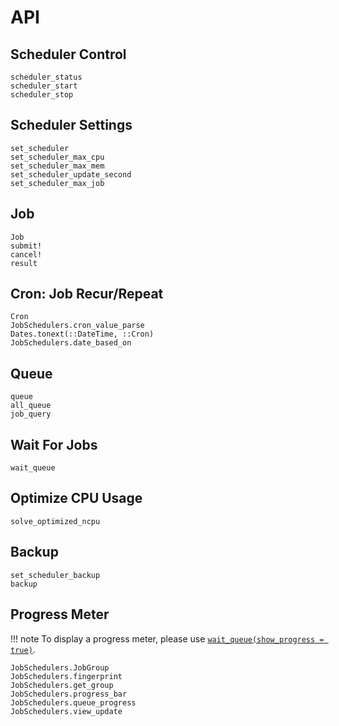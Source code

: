# API

## Scheduler Control
```@docs
scheduler_status
scheduler_start
scheduler_stop
```

## Scheduler Settings
```@docs
set_scheduler
set_scheduler_max_cpu
set_scheduler_max_mem
set_scheduler_update_second
set_scheduler_max_job
```

## Job
```@docs
Job
submit!
cancel!
result
```

## Cron: Job Recur/Repeat
```@docs
Cron
JobSchedulers.cron_value_parse
Dates.tonext(::DateTime, ::Cron)
JobSchedulers.date_based_on
```

## Queue
```@docs
queue
all_queue
job_query
```

## Wait For Jobs
```@docs
wait_queue
```

## Optimize CPU Usage
```@docs
solve_optimized_ncpu
```

## Backup
```@docs
set_scheduler_backup
backup
```

## Progress Meter

!!! note
    To display a progress meter, please use [`wait_queue(show_progress = true)`](@ref).

```@docs
JobSchedulers.JobGroup
JobSchedulers.fingerprint
JobSchedulers.get_group
JobSchedulers.progress_bar
JobSchedulers.queue_progress
JobSchedulers.view_update
```
